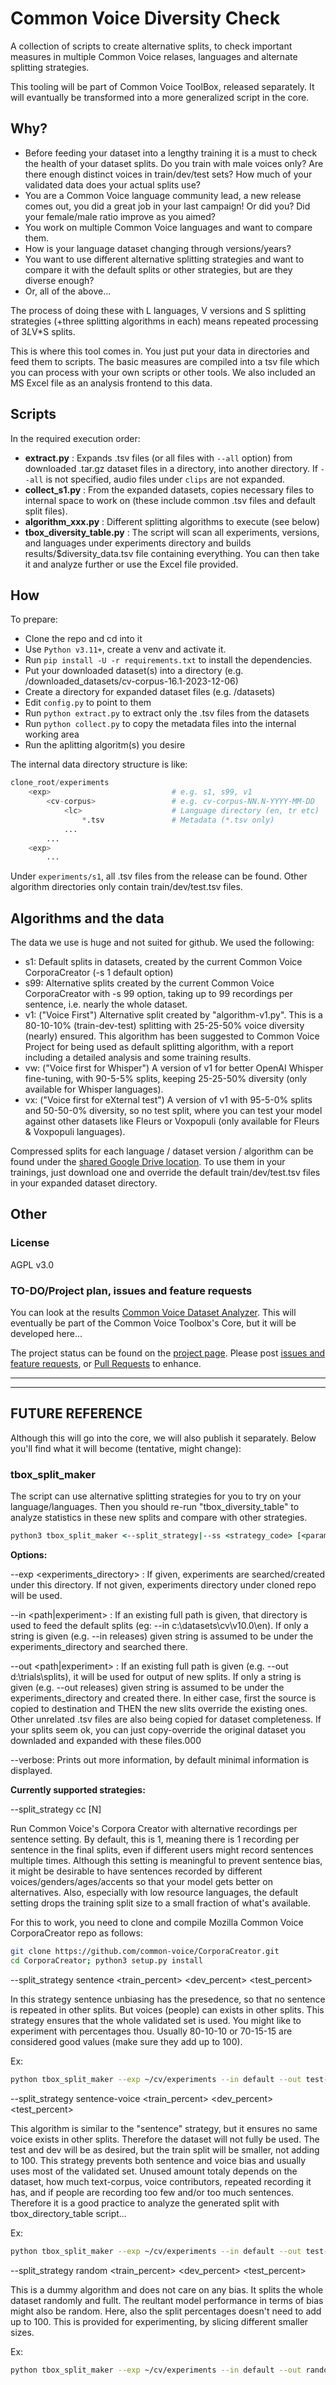 # Common Voice Diversity Check

A collection of scripts to create alternative splits, to check important measures in multiple Common Voice relases, languages and alternate splitting strategies.

This tooling will be part of Common Voice ToolBox, released separately. It will evantually be transformed into a more generalized script in the core.

## Why?

- Before feeding your dataset into a lengthy training it is a must to check the health of your dataset splits. Do you train with male voices only? Are there enough distinct voices in train/dev/test sets? How much of your validated data does your actual splits use?
- You are a Common Voice language community lead, a new release comes out, you did a great job in your last campaign! Or did you? Did your female/male ratio improve as you aimed?
- You work on multiple Common Voice languages and want to compare them.
- How is your language dataset changing through versions/years?
- You want to use different alternative splitting strategies and want to compare it with the default splits or other strategies, but are they diverse enough?
- Or, all of the above...

The process of doing these with L languages, V versions and S splitting strategies (+three splitting algorithms in each) means repeated processing of 3*L*V\*S splits.

This is where this tool comes in. You just put your data in directories and feed them to scripts. The basic measures are compiled into a tsv file which you can process with your own scripts or other tools. We also included an MS Excel file as an analysis frontend to this data.

## Scripts

In the required execution order:

- **extract.py** : Expands .tsv files (or all files with `--all` option) from downloaded .tar.gz dataset files in a directory, into another directory. If `--all` is not specified, audio files under `clips` are not expanded.
- **collect_s1.py** : From the expanded datasets, copies necessary files to internal space to work on (these include common .tsv files and default split files).
- **algorithm_xxx.py** : Different splitting algorithms to execute (see below)
- **tbox_diversity_table.py** : The script will scan all experiments, versions, and languages under experiments directory and builds results/$diversity_data.tsv file containing everything. You can then take it and analyze further or use the Excel file provided.

## How

To prepare:

- Clone the repo and cd into it
- Use `Python v3.11+`, create a venv and activate it.
- Run `pip install -U -r requirements.txt` to install the dependencies.
- Put your downloaded dataset(s) into a directory (e.g. /downloaded_datasets/cv-corpus-16.1-2023-12-06)
- Create a directory for expanded dataset files (e.g. /datasets)
- Edit `config.py` to point to them
- Run `python extract.py` to extract only the .tsv files from the datasets
- Run `python collect.py` to copy the metadata files into the internal working area
- Run the aplitting algoritm(s) you desire

The internal data directory structure is like:

```py
clone_root/experiments
    <exp>                           # e.g. s1, s99, v1
        <cv-corpus>                 # e.g. cv-corpus-NN.N-YYYY-MM-DD
            <lc>                    # Language directory (en, tr etc)
                *.tsv               # Metadata (*.tsv only)
            ...
        ...
    <exp>
        ...
```

Under `experiments/s1`, all .tsv files from the release can be found. Other algorithm directories only contain train/dev/test.tsv files.

## Algorithms and the data

The data we use is huge and not suited for github. We used the following:

- s1: Default splits in datasets, created by the current Common Voice CorporaCreator (-s 1 default option)
- s99: Alternative splits created by the current Common Voice CorporaCreator with -s 99 option, taking up to 99 recordings per sentence, i.e. nearly the whole dataset.
- v1: ("Voice First") Alternative split created by "algorithm-v1.py". This is a 80-10-10% (train-dev-test) splitting with 25-25-50% voice diversity (nearly) ensured. This algorithm has been suggested to Common Voice Project for being used as default splitting algorithm, with a report including a detailed analysis and some training results.
- vw: ("Voice first for Whisper") A version of v1 for better OpenAI Whisper fine-tuning, with 90-5-5% splits, keeping 25-25-50% diversity (only available for Whisper languages).
- vx: ("Voice first for eXternal test") A version of v1 with 95-5-0% splits and 50-50-0% diversity, so no test split, where you can test your model against other datasets like Fleurs or Voxpopuli (only available for Fleurs & Voxpopuli languages).

Compressed splits for each language / dataset version / algorithm can be found under the [shared Google Drive location](https://drive.google.com/drive/folders/13c3VME_qRT1JSGjPue153K8FiDBH4QD2?usp=drive_link). To use them in your trainings, just download one and override the default train/dev/test.tsv files in your expanded dataset directory.

## Other

### License

AGPL v3.0

### TO-DO/Project plan, issues and feature requests

You can look at the results [Common Voice Dataset Analyzer](https://github.com/HarikalarKutusu/cv-tbox-dataset-analyzer).
This will eventually be part of the Common Voice Toolbox's Core, but it will be developed here...

The project status can be found on the [project page](https://github.com/users/HarikalarKutusu/projects/10). Please post [issues and feature requests](https://github.com/HarikalarKutusu/common-voice-diversity-check/issues), or [Pull Requests](https://github.com/HarikalarKutusu/common-voice-diversity-check/pulls) to enhance.

---

---

## FUTURE REFERENCE

Although this will go into the core, we will also publish it separately. Below you'll find what it will become (tentative, might change):

### tbox_split_maker

The script can use alternative splitting strategies for you to try on your language/languages.
Then you should re-run "tbox_diversity_table" to analyze statistics in these new splits and compare with other strategies.

```cmd
python3 tbox_split_maker <--split_strategy|--ss <strategy_code> [<parameter>] > [--exp <experiments_directory>] --in <path|experiment> --out <path|experiment> [--verbose]
```

**Options:**

--exp <experiments_directory> : If given, experiments are searched/created under this directory. If not given, experiments directory under cloned repo will be used.

--in <path|experiment> : If an existing full path is given, that directory is used to feed the default splits (eg: --in c:\datasets\cv\v10.0\en). If only a string is given (e.g. --in releases) given string is assumed to be under the experiments_directory and searched there.

--out <path|experiment> : If an existing full path is given (e.g. --out d:\trials\splits), it will be used for output of new splits. If only a string is given (e.g. --out releases) given string is assumed to be under the experiments_directory and created there. In either case, first the source is copied to destination and THEN the new slits override the existing ones. Other unrelated .tsv files are also being copied for dataset completeness. If your splits seem ok, you can just copy-override the original dataset you downladed and expanded with these files.000

--verbose: Prints out more information, by default minimal information is displayed.

**Currently supported strategies:**

--split_strategy cc [N]

Run Common Voice's Corpora Creator with alternative recordings per sentence setting. By default, this is 1, meaning there is 1 recording per sentence in the final splits, even if different users might record sentences multiple times. Although this setting is meaningful to prevent sentence bias, it might be desirable to have sentences recorded by different voices/genders/ages/accents so that your model gets better on alternatives. Also, especially with low resource languages, the default setting drops the training split size to a small fraction of what's available.

For this to work, you need to clone and compile Mozilla Common Voice CorporaCreator repo as follows:

```sh
git clone https://github.com/common-voice/CorporaCreator.git
cd CorporaCreator; python3 setup.py install
```

--split_strategy sentence <train_percent> <dev_percent> <test_percent>

In this strategy sentence unbiasing has the presedence, so that no sentence is repeated in other splits. But voices (people) can exists in other splits. This strategy ensures that the whole validated set is used. You might like to experiment with percentages thou. Usually 80-10-10 or 70-15-15 are considered good values (make sure they add up to 100).

Ex:

```sh
python tbox_split_maker --exp ~/cv/experiments --in default --out test-70-15-15 --ss sentence 70 15 15
```

--split_strategy sentence-voice <train_percent> <dev_percent> <test_percent>

This algorithm is similar to the "sentence" strategy, but it ensures no same voice exists in other splits. Therefore the dataset will not fully be used. The test and dev will be as desired, but the train split will be smaller, not adding to 100. This strategy prevents both sentence and voice bias and usually uses most of the validated set. Unused amount totaly depends on the dataset, how much text-corpus, voice contributors, repeated recording it has, and if people are recording too few and/or too much sentences. Therefore it is a good practice to analyze the generated split with tbox_directory_table script...

Ex:

```sh
python tbox_split_maker --exp ~/cv/experiments --in default --out test-70-15-15 --ss sentence-voice 70 15 15 # note that these numbers are target, result will be different
```

--split_strategy random <train_percent> <dev_percent> <test_percent>

This is a dummy algorithm and does not care on any bias. It splits the whole dataset randomly and fullt. The reultant model performance in terms of bias might also be random. Here, also the split percentages doesn't need to add up to 100. This is provided for experimenting, by slicing different smaller sizes.

Ex:

```sh
python tbox_split_maker --exp ~/cv/experiments --in default --out random-50-10-10 --ss sentence-voice 50 10 10
```
